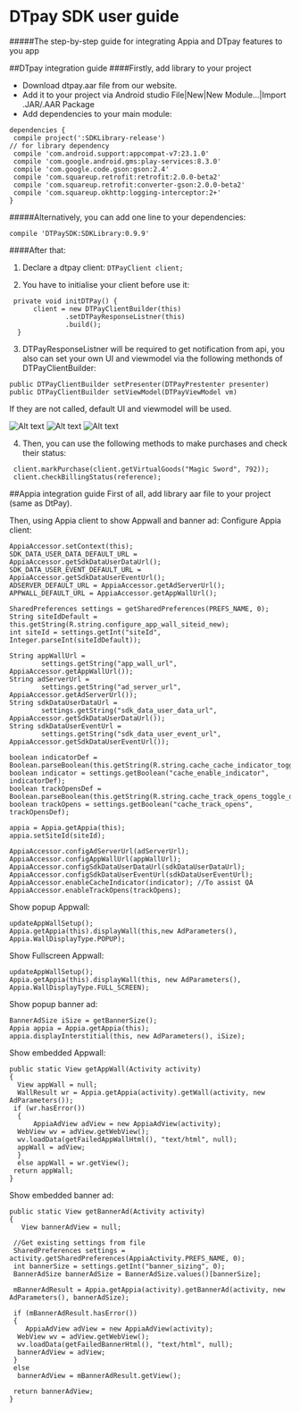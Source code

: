 # DTpay SDK user guide
#####The step-by-step guide for integrating Appia and DTpay features to you app 

##DTpay integration guide
####Firstly, add library to your project 
- Download dtpay.aar file from our website.
- Add it to your project via Android studio File|New|New Module...|Import .JAR/.AAR Package
- Add dependencies to your main module:
```
dependencies {
 compile project(':SDKLibrary-release')
// for library dependency
 compile 'com.android.support:appcompat-v7:23.1.0'
 compile 'com.google.android.gms:play-services:8.3.0'
 compile 'com.google.code.gson:gson:2.4'
 compile 'com.squareup.retrofit:retrofit:2.0.0-beta2'
 compile 'com.squareup.retrofit:converter-gson:2.0.0-beta2'
 compile 'com.squareup.okhttp:logging-interceptor:2+'
}
```

#####Alternatively, you can add one line to your dependencies:

`compile 'DTPaySDK:SDKLibrary:0.9.9'`
 
####After that:
1. Declare a dtpay client:
 `DTPayClient client;`

2. You have to initialise your client before use it:
```
 private void initDTPay() {
      client = new DTPayClientBuilder(this)
              .setDTPayResponseListner(this)
              .build();
  }
```
3. DTPayResponseListner will be required to get notification from api, you also can set your own UI and viewmodel via the following methonds of DTPayClientBuilder:  

 ```
 public DTPayClientBuilder setPresenter(DTPayPrestenter presenter)
 public DTPayClientBuilder setViewModel(DTPayViewModel vm)
 ```
If they are not called, default UI and viewmodel will be used.
 
![Alt text](/snap/1.png?raw=true "default UI")
![Alt text](/snap/2.png?raw=true "default UI")
![Alt text](/snap/3.png?raw=true "default UI")

 
4. Then, you can use the following methods to make purchases and check their status:
```
 client.markPurchase(client.getVirtualGoods("Magic Sword", 792));
 client.checkBillingStatus(reference);
```

##Appia integration guide
First of all, add library aar file to your project (same as DtPay).

Then, using Appia client to show Appwall and banner ad:
Configure Appia client:
```
AppiaAccessor.setContext(this);
SDK_DATA_USER_DATA_DEFAULT_URL = AppiaAccessor.getSdkDataUserDataUrl();
SDK_DATA_USER_EVENT_DEFAULT_URL = AppiaAccessor.getSdkDataUserEventUrl();
ADSERVER_DEFAULT_URL = AppiaAccessor.getAdServerUrl();
APPWALL_DEFAULT_URL = AppiaAccessor.getAppWallUrl();

SharedPreferences settings = getSharedPreferences(PREFS_NAME, 0);
String siteIdDefault = this.getString(R.string.configure_app_wall_siteid_new);
int siteId = settings.getInt("siteId", Integer.parseInt(siteIdDefault));

String appWallUrl =
        settings.getString("app_wall_url", AppiaAccessor.getAppWallUrl());
String adServerUrl =
        settings.getString("ad_server_url", AppiaAccessor.getAdServerUrl());
String sdkDataUserDataUrl =
        settings.getString("sdk_data_user_data_url", AppiaAccessor.getSdkDataUserDataUrl());
String sdkDataUserEventUrl =
        settings.getString("sdk_data_user_event_url", AppiaAccessor.getSdkDataUserEventUrl());

boolean indicatorDef = Boolean.parseBoolean(this.getString(R.string.cache_cache_indicator_toggle_default));
boolean indicator = settings.getBoolean("cache_enable_indicator", indicatorDef);
boolean trackOpensDef = Boolean.parseBoolean(this.getString(R.string.cache_track_opens_toggle_default));
boolean trackOpens = settings.getBoolean("cache_track_opens", trackOpensDef);

appia = Appia.getAppia(this);
appia.setSiteId(siteId);

AppiaAccessor.configAdServerUrl(adServerUrl);
AppiaAccessor.configAppWallUrl(appWallUrl);
AppiaAccessor.configSdkDataUserDataUrl(sdkDataUserDataUrl);
AppiaAccessor.configSdkDataUserEventUrl(sdkDataUserEventUrl);
AppiaAccessor.enableCacheIndicator(indicator); //To assist QA
AppiaAccessor.enableTrackOpens(trackOpens);
```
 
Show popup Appwall:
```
updateAppWallSetup();
Appia.getAppia(this).displayWall(this,new AdParameters(), Appia.WallDisplayType.POPUP);
``` 
Show Fullscreen Appwall:
```
updateAppWallSetup();
Appia.getAppia(this).displayWall(this, new AdParameters(), Appia.WallDisplayType.FULL_SCREEN);
```
Show popup banner ad:
```
BannerAdSize iSize = getBannerSize();
Appia appia = Appia.getAppia(this);
appia.displayInterstitial(this, new AdParameters(), iSize);
``` 
 
Show embedded Appwall:
```
public static View getAppWall(Activity activity)
{
  View appWall = null;
  WallResult wr = Appia.getAppia(activity).getWall(activity, new AdParameters());
 if (wr.hasError())
  {
      AppiaAdView adView = new AppiaAdView(activity);
  WebView wv = adView.getWebView();
  wv.loadData(getFailedAppWallHtml(), "text/html", null);
  appWall = adView;
  }
  else appWall = wr.getView();
 return appWall;
}
``` 
Show embedded banner ad:
```
public static View getBannerAd(Activity activity)
{  
   View bannerAdView = null;
 
 //Get existing settings from file
 SharedPreferences settings = activity.getSharedPreferences(AppiaActivity.PREFS_NAME, 0);
 int bannerSize = settings.getInt("banner_sizing", 0);
 BannerAdSize bannerAdSize = BannerAdSize.values()[bannerSize];

 mBannerAdResult = Appia.getAppia(activity).getBannerAd(activity, new AdParameters(), bannerAdSize);
 
 if (mBannerAdResult.hasError())
 {
    AppiaAdView adView = new AppiaAdView(activity);
  WebView wv = adView.getWebView();
  wv.loadData(getFailedBannerHtml(), "text/html", null);
  bannerAdView = adView;
 }
 else
  bannerAdView = mBannerAdResult.getView();
 
 return bannerAdView;
}
```
